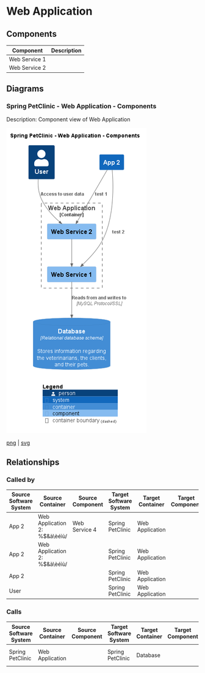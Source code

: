 # Web Application

## Components

| Component | Description |
| --- | --- |
| Web Service 1 |  |
| Web Service 2 |  |

## Diagrams

### Spring PetClinic - Web Application - Components

Description: Component view of Web Application

![component Spring PetClinic Web Application](../../../images/component%20Spring%20PetClinic%20Web%20Application.png)

[png](../../../images/component%20Spring%20PetClinic%20Web%20Application.png) | [svg](../../../images/component%20Spring%20PetClinic%20Web%20Application.svg)


## Relationships

### Called by

| Source Software System | Source Container | Source Component | Target Software System | Target Container | Target Component | Description |
| --- | --- | --- | --- | --- | --- | --- |
| App 2 | Web Application 2: []()%$&à\èéìù/ | Web Service 4 | Spring PetClinic | Web Application |  | test 1 |
| App 2 | Web Application 2: []()%$&à\èéìù/ |  | Spring PetClinic | Web Application |  | test 1 |
| App 2 |  |  | Spring PetClinic | Web Application |  | test 1 |
| User |  |  | Spring PetClinic | Web Application |  | Access to user data |

### Calls

| Source Software System | Source Container | Source Component | Target Software System | Target Container | Target Component | Description |
| --- | --- | --- | --- | --- | --- | --- |
| Spring PetClinic | Web Application |  | Spring PetClinic | Database |  | Reads from and writes to |

